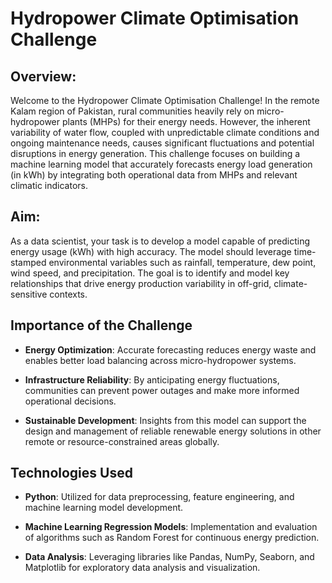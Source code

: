 # Hydropower Climate Optimisation Challenge

## Overview:
Welcome to the Hydropower Climate Optimisation Challenge! In the remote Kalam region of Pakistan, rural communities heavily rely on micro-hydropower plants (MHPs) for their energy needs. However, the inherent variability of water flow, coupled with unpredictable climate conditions and ongoing maintenance needs, causes significant fluctuations and potential disruptions in energy generation. This challenge focuses on building a machine learning model that accurately forecasts energy load generation (in kWh) by integrating both operational data from MHPs and relevant climatic indicators.

## Aim:
As a data scientist, your task is to develop a  model capable of predicting energy usage (kWh) with high accuracy. The model should leverage time-stamped  environmental variables such as rainfall, temperature, dew point, wind speed, and precipitation. The goal is to identify and model key relationships that drive energy production variability in off-grid, climate-sensitive contexts.

## Importance of the Challenge

- **Energy Optimization**: Accurate forecasting reduces energy waste and enables better load balancing across micro-hydropower systems.

- **Infrastructure Reliability**: By anticipating energy fluctuations, communities can prevent power outages and make more informed operational decisions.

- **Sustainable Development**: Insights from this model can support the design and management of reliable renewable energy solutions in other remote or resource-constrained areas globally.

## Technologies Used

- **Python**: Utilized for data preprocessing, feature engineering, and machine learning model development.

- **Machine Learning Regression Models**: Implementation and evaluation of algorithms such as Random Forest for continuous energy prediction.

- **Data Analysis**: Leveraging libraries like Pandas, NumPy, Seaborn, and Matplotlib for exploratory data analysis and visualization.


